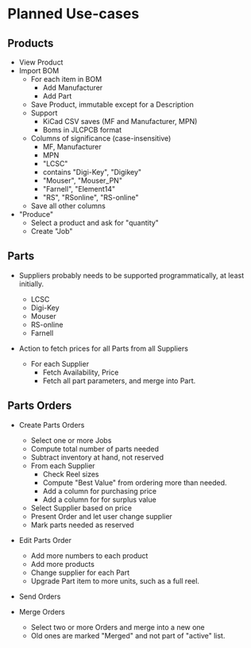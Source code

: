 
# Planned Use-cases

## Products
* View Product
* Import BOM
  * For each item in BOM
    * Add Manufacturer
    * Add Part
  * Save Product, immutable except for a Description
  * Support
    * KiCad CSV saves (MF and Manufacturer, MPN)
    * Boms in JLCPCB format
  * Columns of significance (case-insensitive)
    * MF, Manufacturer
    * MPN
    * "LCSC"
    * contains "Digi-Key", "Digikey"
    * "Mouser", "Mouser_PN"
    * "Farnell", "Element14"
    * "RS", "RSonline", "RS-online"
  * Save all other columns
* "Produce"
  * Select a product and ask for "quantity"
  * Create "Job"

## Parts
* Suppliers probably needs to be supported programmatically, at least initially.
  * LCSC
  * Digi-Key
  * Mouser
  * RS-online
  * Farnell

* Action to fetch prices for all Parts from all Suppliers
  * For each Supplier
    * Fetch Availability, Price
    * Fetch all part parameters, and merge into Part.

## Parts Orders
* Create Parts Orders
  * Select one or more Jobs
  * Compute total number of parts needed
  * Subtract inventory at hand, not reserved
  * From each Supplier
    * Check Reel sizes
    * Compute "Best Value" from ordering more than needed.
    * Add a column for purchasing price
    * Add a column for for surplus value
  * Select Supplier based on price
  * Present Order and let user change supplier
  * Mark parts needed as reserved

* Edit Parts Order
  * Add more numbers to each product
  * Add more products
  * Change supplier for each Part
  * Upgrade Part item to more units, such as a full reel.

* Send Orders 

* Merge Orders
  * Select two or more Orders and merge into a new one
  * Old ones are marked "Merged" and not part of "active" list.
